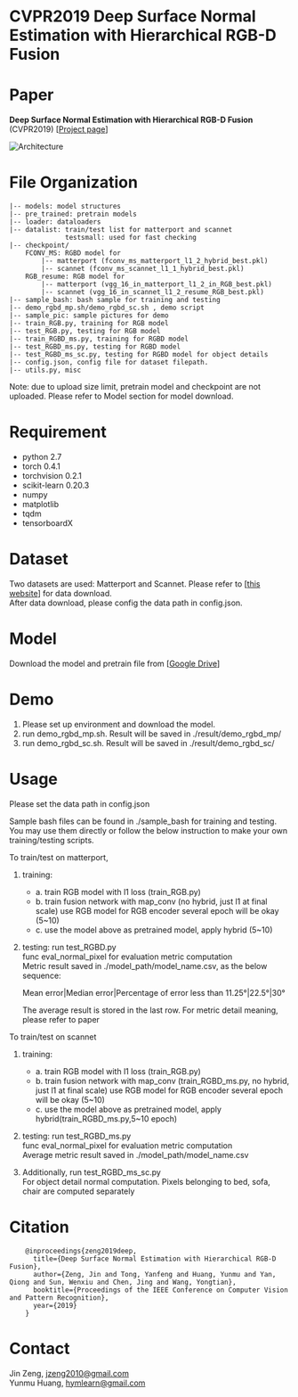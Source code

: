 CVPR2019 Deep Surface Normal Estimation with Hierarchical RGB-D Fusion
====
# Paper
**Deep Surface Normal Estimation with Hierarchical RGB-D Fusion** (CVPR2019) [[Project page](https://huangyunmu.github.io/HFMNet_CVPR2019/)]


![Architecture](https://huangyunmu.github.io/HFMNet_CVPR2019/res/framework_v5_cut.png)


# File Organization
    |-- models: model structures
    |-- pre_trained: pretrain models
    |-- loader: dataloaders
    |-- datalist: train/test list for matterport and scannet
	              testsmall: used for fast checking
    |-- checkpoint/
        FCONV_MS: RGBD model for 
	        |-- matterport (fconv_ms_matterport_l1_2_hybrid_best.pkl) 
	        |-- scannet (fconv_ms_scannet_l1_1_hybrid_best.pkl)
        RGB_resume: RGB model for 
            |-- matterport (vgg_16_in_matterport_l1_2_in_RGB_best.pkl) 
	        |-- scannet (vgg_16_in_scannet_l1_2_resume_RGB_best.pkl)
	|-- sample_bash: bash sample for training and testing
	|-- demo_rgbd_mp.sh/demo_rgbd_sc.sh , demo script
	|-- sample_pic: sample pictures for demo
    |-- train_RGB.py, training for RGB model 
    |-- test_RGB.py, testing for RGB model
    |-- train_RGBD_ms.py, training for RGBD model
    |-- test_RGBD_ms.py, testing for RGBD model
    |-- test_RGBD_ms_sc.py, testing for RGBD model for object details
    |-- config.json, config file for dataset filepath.
    |-- utils.py, misc

Note: due to upload size limit, pretrain model and checkpoint are not uploaded. 
Please refer to Model section for model download.


# Requirement 

* python 2.7
* torch 0.4.1
* torchvision 0.2.1
* scikit-learn 0.20.3
* numpy
* matplotlib
* tqdm
* tensorboardX

# Dataset 
Two datasets are used: Matterport and Scannet. Please refer to [[this website](http://deepcompletion.cs.princeton.edu/)] for data download.<br>
After data download, please config the data path in config.json.

# Model 

Download the model and pretrain file from [[Google Drive](https://drive.google.com/drive/folders/1dSdTR_ezhXgEjG7n5hrmku5Mey5ZZJCr)] 

# Demo 
1. Please set up environment and download the model.
2. run demo_rgbd_mp.sh. Result will be saved in ./result/demo_rgbd_mp/
3. run demo_rgbd_sc.sh. Result will be saved in ./result/demo_rgbd_sc/

# Usage
Please set the data path in config.json

Sample bash files can be found in ./sample_bash for training and testing.
You may use them directly or follow the below instruction to make your own
training/testing scripts.  

To train/test on matterport, 

1. training:
   * a. train RGB model with l1 loss (train_RGB.py)
   * b. train fusion network with map_conv (no hybrid, just l1 at final scale)
      use RGB model for RGB encoder
      several epoch will be okay (5~10)
   * c. use the model above as pretrained model, apply hybrid (5~10)
   
2. testing: 
   run test_RGBD.py<br>
   func eval_normal_pixel for evaluation metric computation<br>
   Metric result saved in ./model_path/model_name.csv, as the below sequence: <br>
   
   
   Mean error|Median error|Percentage of error less than 11.25&deg;|22.5&deg;|30&deg; <br>
   
   The average result is stored in the last row. For metric detail meaning, please refer to paper
   
To train/test on scannet
1. training: 
   * a. train RGB model with l1 loss (train_RGB.py)
   * b. train fusion network with map_conv (train_RGBD_ms.py, no hybrid, just l1 at final scale)
      use RGB model for RGB encoder
      several epoch will be okay (5~10)
   * c. use the model above as pretrained model, apply hybrid(train_RGBD_ms.py,5~10 epoch)
   
2. testing: run test_RGBD_ms.py<br>
   func eval_normal_pixel for evaluation metric computation<br>
   Average metric result saved in ./model_path/model_name.csv
   
3. Additionally, run test_RGBD_ms_sc.py <br>
   For object detail normal computation. Pixels belonging to bed, sofa, chair are computed separately<br>

# Citation
        @inproceedings{zeng2019deep,
          title={Deep Surface Normal Estimation with Hierarchical RGB-D Fusion},
          author={Zeng, Jin and Tong, Yanfeng and Huang, Yunmu and Yan, Qiong and Sun, Wenxiu and Chen, Jing and Wang, Yongtian},
          booktitle={Proceedings of the IEEE Conference on Computer Vision and Pattern Recognition},
          year={2019}
        } 

# Contact 
Jin Zeng, jzeng2010@gmail.com<br>
Yunmu Huang, hymlearn@gmail.com

